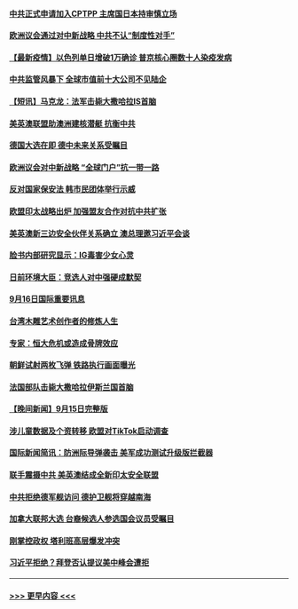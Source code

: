 #### [中共正式申请加入CPTPP 主席国日本持审慎立场](../pages/prog202/a103218149.md?t=09170501) 
#### [欧洲议会通过对中新战略 中共不认“制度性对手”](../pages/prog202/a103218116.md?t=09170501) 
#### [【最新疫情】以色列单日增破1万确诊 普京核心圈数十人染疫发病](../pages/prog202/a103218067.md?t=09170501) 
#### [中共监管风暴下 全球市值前十大公司不见陆企](../pages/prog202/a103217952.md?t=09170501) 
#### [【短讯】马克龙：法军击毙大撒哈拉IS首脑](../pages/prog202/a103218044.md?t=09170501) 
#### [美英澳联盟助澳洲建核潜艇 抗衡中共](../pages/prog202/a103217992.md?t=09170501) 
#### [德国大选在即 德中未来关系受瞩目](../pages/prog202/a103217969.md?t=09170501) 
#### [欧洲议会对中新战略 “全球门户”抗一带一路](../pages/prog202/a103217965.md?t=09170501) 
#### [反对国家保安法 韩市民团体举行示威](../pages/prog202/a103217960.md?t=09170501) 
#### [欧盟印太战略出炉 加强盟友合作对抗中共扩张](../pages/prog202/a103217899.md?t=09170501) 
#### [美英澳新三边安全伙伴关系确立 澳总理邀习近平会谈](../pages/prog202/a103217849.md?t=09170501) 
#### [脸书内部研究显示：IG毒害少女心灵](../pages/prog202/a103217302.md?t=09170501) 
#### [日前环境大臣：竞选人对中强硬成默契](../pages/prog202/a103217711.md?t=09170501) 
#### [9月16日国际重要讯息](../pages/prog202/a103217706.md?t=09170501) 
#### [台湾木雕艺术创作者的修炼人生](../pages/prog202/a103217696.md?t=09170501) 
#### [专家：恒大危机或造成骨牌效应](../pages/prog202/a103217675.md?t=09170501) 
#### [朝鲜试射两枚飞弹 铁路执行画面曝光](../pages/prog202/a103217599.md?t=09170501) 
#### [法国部队击毙大撒哈拉伊斯兰国首脑](../pages/prog202/a103217561.md?t=09170501) 
#### [【晚间新闻】9月15日完整版](../pages/prog202/a103217497.md?t=09170501) 
#### [涉儿童数据及个资转移 欧盟对TikTok启动调查](../pages/prog202/a103217428.md?t=09170501) 
#### [国际新闻简讯：防洲际导弹袭击 美军成功测试升级版拦截器](../pages/prog202/a103216632.md?t=09170501) 
#### [联手震摄中共 美英澳结成全新印太安全联盟](../pages/prog202/a103217331.md?t=09170501) 
#### [中共拒绝德军舰访问 德护卫舰将穿越南海](../pages/prog202/a103217300.md?t=09170501) 
#### [加拿大联邦大选 台裔候选人参选国会议员受瞩目](../pages/prog202/a103217279.md?t=09170501) 
#### [刚掌控政权 塔利班高层爆发冲突](../pages/prog202/a103217245.md?t=09170501) 
#### [习近平拒绝？拜登否认提议美中峰会遭拒](../pages/prog202/a103217263.md?t=09170501) 

----
#### [ >>> 更早内容 <<< ](../indexes/prog202-earlier.md)
